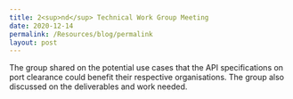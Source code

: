 ```yaml
---
title: 2<sup>nd</sup> Technical Work Group Meeting
date: 2020-12-14
permalink: /Resources/blog/permalink
layout: post
---
```

The group shared on the potential use cases that the API specifications on port clearance could benefit their respective organisations. The group also discussed on the deliverables and work needed.